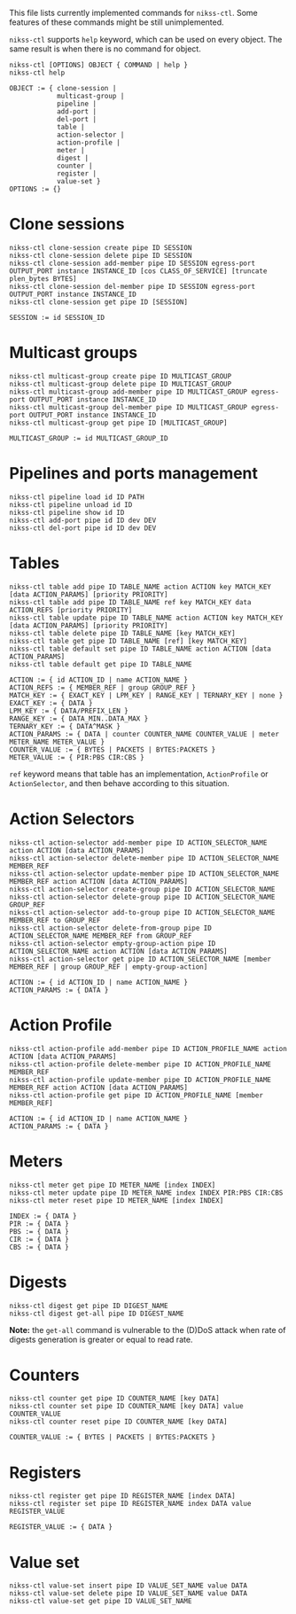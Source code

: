 This file lists currently implemented commands for `nikss-ctl`. Some features of these commands might be still unimplemented.

`nikss-ctl` supports `help` keyword, which can be used on every object. The same result is when there is no command
for object.

```shell
nikss-ctl [OPTIONS] OBJECT { COMMAND | help }
nikss-ctl help

OBJECT := { clone-session |
            multicast-group |
            pipeline |
            add-port |
            del-port |
            table |
            action-selector |
            action-profile |
            meter |
            digest |
            counter |
            register |
            value-set }
OPTIONS := {}
```

# Clone sessions

```shell
nikss-ctl clone-session create pipe ID SESSION
nikss-ctl clone-session delete pipe ID SESSION
nikss-ctl clone-session add-member pipe ID SESSION egress-port OUTPUT_PORT instance INSTANCE_ID [cos CLASS_OF_SERVICE] [truncate plen_bytes BYTES]
nikss-ctl clone-session del-member pipe ID SESSION egress-port OUTPUT_PORT instance INSTANCE_ID
nikss-ctl clone-session get pipe ID [SESSION]

SESSION := id SESSION_ID
```

# Multicast groups

```shell
nikss-ctl multicast-group create pipe ID MULTICAST_GROUP
nikss-ctl multicast-group delete pipe ID MULTICAST_GROUP
nikss-ctl multicast-group add-member pipe ID MULTICAST_GROUP egress-port OUTPUT_PORT instance INSTANCE_ID
nikss-ctl multicast-group del-member pipe ID MULTICAST_GROUP egress-port OUTPUT_PORT instance INSTANCE_ID
nikss-ctl multicast-group get pipe ID [MULTICAST_GROUP]

MULTICAST_GROUP := id MULTICAST_GROUP_ID
```

# Pipelines and ports management

```shell
nikss-ctl pipeline load id ID PATH
nikss-ctl pipeline unload id ID
nikss-ctl pipeline show id ID
nikss-ctl add-port pipe id ID dev DEV
nikss-ctl del-port pipe id ID dev DEV
```

# Tables

```shell
nikss-ctl table add pipe ID TABLE_NAME action ACTION key MATCH_KEY [data ACTION_PARAMS] [priority PRIORITY]
nikss-ctl table add pipe ID TABLE_NAME ref key MATCH_KEY data ACTION_REFS [priority PRIORITY]
nikss-ctl table update pipe ID TABLE_NAME action ACTION key MATCH_KEY [data ACTION_PARAMS] [priority PRIORITY]
nikss-ctl table delete pipe ID TABLE_NAME [key MATCH_KEY]
nikss-ctl table get pipe ID TABLE_NAME [ref] [key MATCH_KEY]
nikss-ctl table default set pipe ID TABLE_NAME action ACTION [data ACTION_PARAMS]
nikss-ctl table default get pipe ID TABLE_NAME

ACTION := { id ACTION_ID | name ACTION_NAME }
ACTION_REFS := { MEMBER_REF | group GROUP_REF } 
MATCH_KEY := { EXACT_KEY | LPM_KEY | RANGE_KEY | TERNARY_KEY | none }
EXACT_KEY := { DATA }
LPM_KEY := { DATA/PREFIX_LEN }
RANGE_KEY := { DATA_MIN..DATA_MAX }
TERNARY_KEY := { DATA^MASK }
ACTION_PARAMS := { DATA | counter COUNTER_NAME COUNTER_VALUE | meter METER_NAME METER_VALUE }
COUNTER_VALUE := { BYTES | PACKETS | BYTES:PACKETS }
METER_VALUE := { PIR:PBS CIR:CBS }
```

`ref` keyword means that table has an implementation, `ActionProfile` or `ActionSelector`, and then behave according to
this situation.

# Action Selectors

```shell
nikss-ctl action-selector add-member pipe ID ACTION_SELECTOR_NAME action ACTION [data ACTION_PARAMS]
nikss-ctl action-selector delete-member pipe ID ACTION_SELECTOR_NAME MEMBER_REF
nikss-ctl action-selector update-member pipe ID ACTION_SELECTOR_NAME MEMBER_REF action ACTION [data ACTION_PARAMS]
nikss-ctl action-selector create-group pipe ID ACTION_SELECTOR_NAME
nikss-ctl action-selector delete-group pipe ID ACTION_SELECTOR_NAME GROUP_REF
nikss-ctl action-selector add-to-group pipe ID ACTION_SELECTOR_NAME MEMBER_REF to GROUP_REF
nikss-ctl action-selector delete-from-group pipe ID ACTION_SELECTOR_NAME MEMBER_REF from GROUP_REF
nikss-ctl action-selector empty-group-action pipe ID ACTION_SELECTOR_NAME action ACTION [data ACTION_PARAMS]
nikss-ctl action-selector get pipe ID ACTION_SELECTOR_NAME [member MEMBER_REF | group GROUP_REF | empty-group-action]

ACTION := { id ACTION_ID | name ACTION_NAME }
ACTION_PARAMS := { DATA }
```

# Action Profile

```shell
nikss-ctl action-profile add-member pipe ID ACTION_PROFILE_NAME action ACTION [data ACTION_PARAMS]
nikss-ctl action-profile delete-member pipe ID ACTION_PROFILE_NAME MEMBER_REF
nikss-ctl action-profile update-member pipe ID ACTION_PROFILE_NAME MEMBER_REF action ACTION [data ACTION_PARAMS]
nikss-ctl action-profile get pipe ID ACTION_PROFILE_NAME [member MEMBER_REF]

ACTION := { id ACTION_ID | name ACTION_NAME }
ACTION_PARAMS := { DATA }
```

# Meters

```shell
nikss-ctl meter get pipe ID METER_NAME [index INDEX]
nikss-ctl meter update pipe ID METER_NAME index INDEX PIR:PBS CIR:CBS
nikss-ctl meter reset pipe ID METER_NAME [index INDEX]

INDEX := { DATA }
PIR := { DATA }
PBS := { DATA }
CIR := { DATA }
CBS := { DATA }
```

# Digests

```shell
nikss-ctl digest get pipe ID DIGEST_NAME
nikss-ctl digest get-all pipe ID DIGEST_NAME
```

**Note:** the `get-all` command is vulnerable to the (D)DoS attack when rate of digests generation is greater or equal to
read rate.

# Counters

```shell
nikss-ctl counter get pipe ID COUNTER_NAME [key DATA]
nikss-ctl counter set pipe ID COUNTER_NAME [key DATA] value COUNTER_VALUE
nikss-ctl counter reset pipe ID COUNTER_NAME [key DATA]

COUNTER_VALUE := { BYTES | PACKETS | BYTES:PACKETS }
```

# Registers

```shell
nikss-ctl register get pipe ID REGISTER_NAME [index DATA]
nikss-ctl register set pipe ID REGISTER_NAME index DATA value REGISTER_VALUE

REGISTER_VALUE := { DATA }
```

# Value set

```shell
nikss-ctl value-set insert pipe ID VALUE_SET_NAME value DATA
nikss-ctl value-set delete pipe ID VALUE_SET_NAME value DATA
nikss-ctl value-set get pipe ID VALUE_SET_NAME
```
